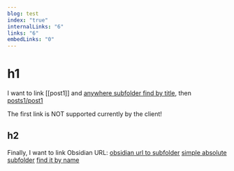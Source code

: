```yaml
---
blog: test
index: "true"
internalLinks: "6"
links: "6"
embedLinks: "0"
---
```

# h1
I want to link [[post1]] and [anywhere subfolder find by title](post1), then [posts1/post1](posts1/post1)

The first link is NOT supported currently by the client!

## h2
Finally, I want to link 
Obsidian URL:
[obsidian url to subfolder](obsidian://open?vault=bulk-export-test&file=posts1%2Fsubfolder%2Fsub-note1)
[simple absolute subfolder](posts1/subfolder/sub-note1)
[find it by name](sub-note1)



